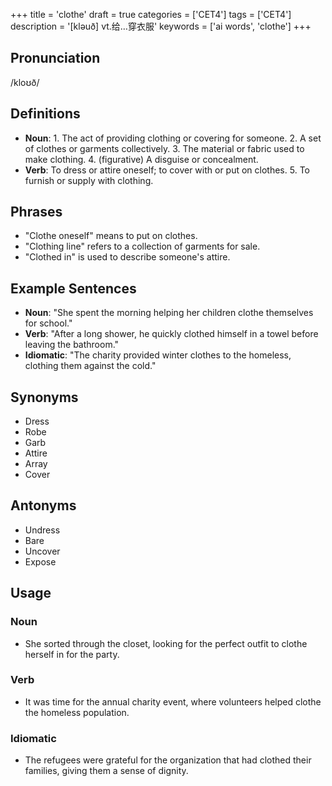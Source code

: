 +++
title = 'clothe'
draft = true
categories = ['CET4']
tags = ['CET4']
description = '[kləuð] vt.给…穿衣服'
keywords = ['ai words', 'clothe']
+++

## Pronunciation
/kloʊð/

## Definitions
- **Noun**: 1. The act of providing clothing or covering for someone. 2. A set of clothes or garments collectively. 3. The material or fabric used to make clothing. 4. (figurative) A disguise or concealment. 
- **Verb**: To dress or attire oneself; to cover with or put on clothes. 5. To furnish or supply with clothing.

## Phrases
- "Clothe oneself" means to put on clothes.
- "Clothing line" refers to a collection of garments for sale.
- "Clothed in" is used to describe someone's attire.

## Example Sentences
- **Noun**: "She spent the morning helping her children clothe themselves for school."
- **Verb**: "After a long shower, he quickly clothed himself in a towel before leaving the bathroom."
- **Idiomatic**: "The charity provided winter clothes to the homeless, clothing them against the cold."

## Synonyms
- Dress
- Robe
- Garb
- Attire
- Array
- Cover

## Antonyms
- Undress
- Bare
- Uncover
- Expose

## Usage
### Noun
* She sorted through the closet, looking for the perfect outfit to clothe herself in for the party.

### Verb
* It was time for the annual charity event, where volunteers helped clothe the homeless population.

### Idiomatic
* The refugees were grateful for the organization that had clothed their families, giving them a sense of dignity.
